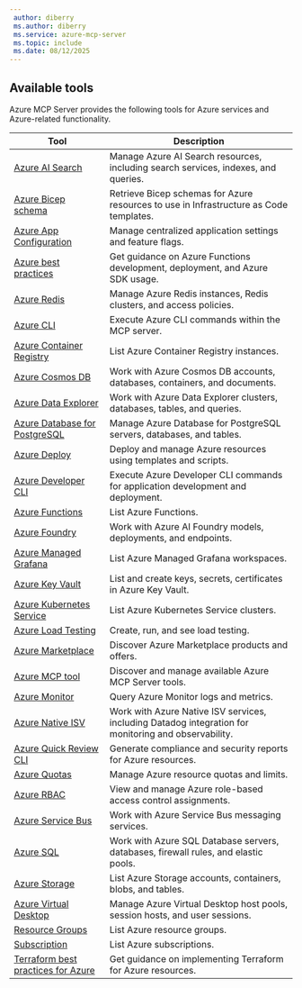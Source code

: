 ```yaml
---
 author: diberry
 ms.author: diberry
 ms.service: azure-mcp-server
 ms.topic: include
 ms.date: 08/12/2025
---
```


## Available tools

Azure MCP Server provides the following tools for Azure services and Azure-related functionality.

| Tool |  Description |
|------|--------------|
| [Azure AI Search](../../tools/ai-search.md) | Manage Azure AI Search resources, including search services, indexes, and queries. |
| [Azure Bicep schema](../../tools/azure-bicep-schema.md) | Retrieve Bicep schemas for Azure resources to use in Infrastructure as Code templates. |
| [Azure App Configuration](../../tools/app-configuration.md) | Manage centralized application settings and feature flags. |
| [Azure best practices](../../tools/azure-best-practices.md) | Get guidance on Azure Functions development, deployment, and Azure SDK usage. |
| [Azure Redis](../../tools/azure-cache-for-redis.md) | Manage Azure Redis instances, Redis clusters, and access policies. |
| [Azure CLI](../../tools/azure-cli-extension.md) | Execute Azure CLI commands within the MCP server. |
| [Azure Container Registry](../../tools/azure-container-registry.md) | List Azure Container Registry instances. |
| [Azure Cosmos DB](../../tools/cosmos-db.md) | Work with Azure Cosmos DB accounts, databases, containers, and documents. |
| [Azure Data Explorer](../../tools/azure-data-explorer.md) | Work with Azure Data Explorer clusters, databases, tables, and queries. |
| [Azure Database for PostgreSQL](../../tools/postgresql.md) | Manage Azure Database for PostgreSQL servers, databases, and tables.  |
| [Azure Deploy](../../tools/azure-deploy.md) | Deploy and manage Azure resources using templates and scripts. |
| [Azure Developer CLI](../../tools/azure-developer-cli.md) | Execute Azure Developer CLI commands for application development and deployment. |
| [Azure Functions](../../tools/azure-functions.md) | List Azure Functions. |
| [Azure Foundry](../../tools/azure-foundry.md) | Work with Azure AI Foundry models, deployments, and endpoints. |
| [Azure Managed Grafana](../../tools/azure-grafana.md) | List Azure Managed Grafana workspaces.|
| [Azure Key Vault](../../tools/key-vault-key.md) | List and create keys, secrets, certificates in Azure Key Vault. |
| [Azure Kubernetes Service](../../tools/azure-aks.md) | List Azure Kubernetes Service clusters. |
| [Azure Load Testing](../../tools/azure-load-testing.md) | Create, run, and see load testing. |
| [Azure Marketplace](../../tools/azure-marketplace.md) | Discover Azure Marketplace products and offers. |
| [Azure MCP tool](../../tools/azure-mcp-tool.md) | Discover and manage available Azure MCP Server tools. |
| [Azure Monitor](../../tools/monitor.md) | Query Azure Monitor logs and metrics. |
| [Azure Native ISV](../../tools/azure-native-isv.md) | Work with Azure Native ISV services, including Datadog integration for monitoring and observability. |
| [Azure Quick Review CLI](../../tools/azure-compliance-quick-review.md) | Generate compliance and security reports for Azure resources. |
| [Azure Quotas](../../tools/azure-quotas.md) | Manage Azure resource quotas and limits. |
| [Azure RBAC](../../tools/azure-rbac.md) | View and manage Azure role-based access control assignments. |
| [Azure Service Bus](../../tools/service-bus.md) | Work with Azure Service Bus messaging services. |
| [Azure SQL](../../tools/azure-sql.md) | Work with Azure SQL Database servers, databases, firewall rules, and elastic pools. |
| [Azure Storage](../../tools/storage.md) | List Azure Storage accounts, containers, blobs, and tables. |
| [Azure Virtual Desktop](../../tools/azure-virtual-desktop.md) | Manage Azure Virtual Desktop host pools, session hosts, and user sessions. |
| [Resource Groups](../../tools/resource-group.md) | List Azure resource groups. |
| [Subscription](../../tools/subscription.md) | List Azure subscriptions. |
| [Terraform best practices for Azure](../../tools/azure-terraform-best-practices.md) | Get guidance on implementing Terraform for Azure resources. |

